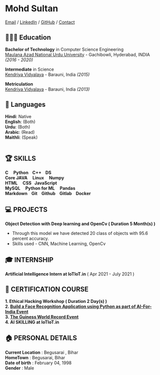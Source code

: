 # Mohd Sultan

[Email](mailto:sultan9709410820@gmail.com) / [LinkedIn](https://www.linkedin.com/in/mohd-sultan-340b34132/) / [GitHub](https://github.com/MohdSultan2020) / [Contact](+918651761938)

## 👩🏼‍🎓 Education

**Bachelor of Technology** in Computer Science Engineering<br>
[Maulana Azad National Urdu University](https://www.manuu.edu.in) - Gachibowli, Hyderabad, INDIA _(2016 - 2020)_

**Intermediate** in Science<br>
[Kendriya Vidyalaya](https://garhara.kvs.ac.in/) - Barauni, India _(2015)_

**Metriculation**<br>
[Kendriya Vidyalaya](https://garhara.kvs.ac.in/) - Barauni, India _(2013)_


## 💬 Languages

**Hindi**: Native <br>
**English**: (Both)<br>
**Urdu**: (Both)<br>
**Arabic**: (Read)<br>
**Maithli**: (Speak)
<br><br>



## 🏆 SKILLS

**C  &nbsp;&nbsp;&nbsp;   Python  &nbsp;&nbsp;   C++ &nbsp;&nbsp; DS**<br>
**Core JAVA  &nbsp;&nbsp;&nbsp;   Linux  &nbsp;&nbsp;&nbsp;   Numpy**<br>
**HTML  &nbsp;&nbsp;&nbsp;   CSS  &nbsp;   JavaScript**<br>
**MySQL  &nbsp;&nbsp;&nbsp;   Python for ML  &nbsp;&nbsp;&nbsp;   Pandas**<br>
**Markdown &nbsp;&nbsp; Git  &nbsp;&nbsp; Github &nbsp;&nbsp; Gitlab &nbsp;&nbsp; Docker** 
<br>

## 💻 PROJECTS

**Object Detection with Deep learning and OpenCv ( Duration 5 Month(s) )**
  * Through this model we have detected 20 class of objects with 95.6 percent accuracy.
  * Skills used - CNN, Machine Learning, OpenCv
  
## 🎓 INTERNSHIP

**Artificial Intelligence Intern at IoTIoT.in**
     ( Apr 2021 - July 2021 )

## 📜 CERTIFICATION COURSE

**1. Ethical Hacking Workshop ( Duration 2 Day(s) )**<br>
**2. [Build a Face Recognition Application using Python as part of AI-For-India Event](https://github.com/MohdSultan2020/digital-cv/blob/gh-pages/GuviCertification%20-%20Guiness%20world%20record.png)**<br>
**3. [The Guiness World Record Event](https://github.com/MohdSultan2020/digital-cv/blob/gh-pages/GuviCertification.png)**<br>
**4.  AI SKILLING at IoTIoT.in**

## 🏠 PERSONAL DETAILS

**Current Location** :	Begusarai , Bihar <br>
**HomeTown**         :	Begusarai, Bihar <br>
**Date of birth**    :	February 04, 1998 <br>
**Gender**           :	Male
